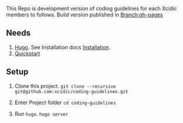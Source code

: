 This Repo is development version of coding guidelines for each Xcidic members to follows. Build version published in [Branch:gh-pages](https://github.com/xcidic/coding-guidelines/tree/gh-pages)

## Needs
1. [Hugo](https://gohugo.io). See Installation docs [Installation](https://gohugo.io/overview/installing/).
2. [Quickstart](https://gohugo.io/overview/quickstart/)

## Setup
1. Clone this project. `git clone --recursive git@github.com:xcidic/coding-guidelines.git`

1. Enter Project folder `cd coding-guidelines`

1. Run `hugo`. `hugo server`
